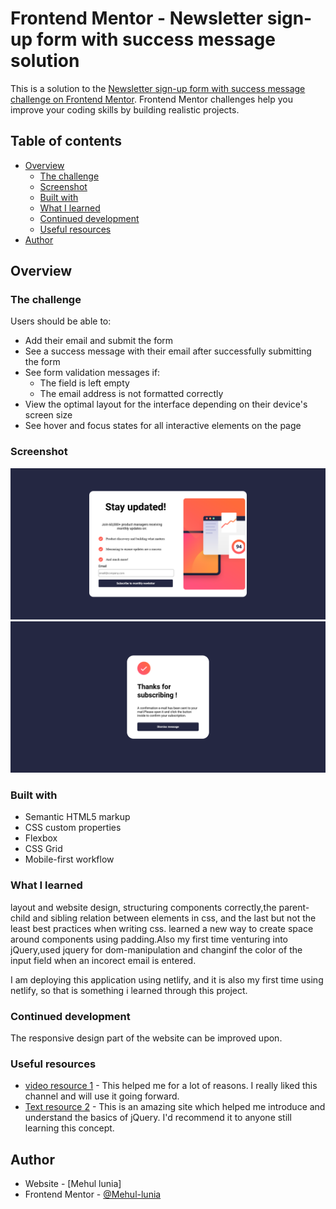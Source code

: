 # Frontend Mentor - Newsletter sign-up form with success message solution

This is a solution to the [Newsletter sign-up form with success message challenge on Frontend Mentor](https://www.frontendmentor.io/challenges/newsletter-signup-form-with-success-message-3FC1AZbNrv). Frontend Mentor challenges help you improve your coding skills by building realistic projects. 

## Table of contents

- [Overview](#overview)
  - [The challenge](#the-challenge)
  - [Screenshot](#screenshot)
  - [Built with](#built-with)
  - [What I learned](#what-i-learned)
  - [Continued development](#continued-development)
  - [Useful resources](#useful-resources)
- [Author](#author)



## Overview

### The challenge

Users should be able to:

- Add their email and submit the form
- See a success message with their email after successfully submitting the form
- See form validation messages if:
  - The field is left empty
  - The email address is not formatted correctly
- View the optimal layout for the interface depending on their device's screen size
- See hover and focus states for all interactive elements on the page

### Screenshot

![](./assets/images/main.png)
![](./assets/images/success.png)


### Built with

- Semantic HTML5 markup
- CSS custom properties
- Flexbox
- CSS Grid
- Mobile-first workflow


### What I learned

layout and website design, structuring components correctly,the parent-child and sibling relation between elements in css, and the last but not the least best practices when writing css.
learned a new way to create space around components using padding.Also my first time venturing into jQuery,used jquery for dom-manipulation and changinf the color of the input field when an incorect email is entered.

I am deploying this application using netlify, and it is also my first time using netlify, so that is something i learned through this project.


### Continued development

The responsive design part of the website can be improved upon.


### Useful resources

- [video resource 1](https://www.youtube.com/@KevinPowell) - This helped me for a lot of reasons. I really liked this channel and will use it going forward.
- [Text resource 2](https://www.javatpoint.com/jquery) - This is an amazing site which helped me introduce and understand the basics of jQuery. I'd recommend it to anyone still learning this concept.

## Author

- Website - [Mehul lunia]
- Frontend Mentor - [@Mehul-lunia](https://www.frontendmentor.io/profile/Mehul-lunia)



